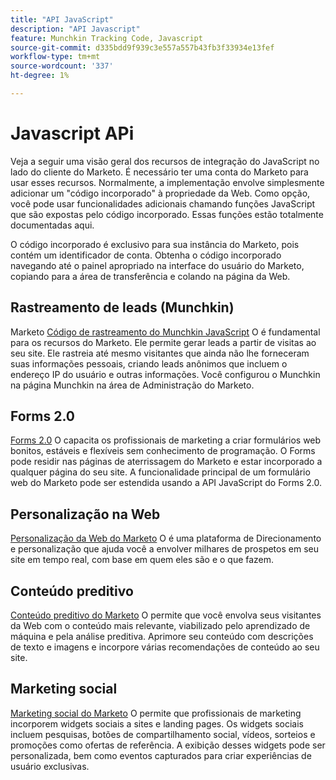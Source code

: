 ```yaml
---
title: "API JavaScript"
description: "API Javascript"
feature: Munchkin Tracking Code, Javascript
source-git-commit: d335bdd9f939c3e557a557b43fb3f33934e13fef
workflow-type: tm+mt
source-wordcount: '337'
ht-degree: 1%

---
```



# Javascript APi

Veja a seguir uma visão geral dos recursos de integração do JavaScript no lado do cliente do Marketo. É necessário ter uma conta do Marketo para usar esses recursos. Normalmente, a implementação envolve simplesmente adicionar um &quot;código incorporado&quot; à propriedade da Web. Como opção, você pode usar funcionalidades adicionais chamando funções JavaScript que são expostas pelo código incorporado. Essas funções estão totalmente documentadas aqui.

O código incorporado é exclusivo para sua instância do Marketo, pois contém um identificador de conta. Obtenha o código incorporado navegando até o painel apropriado na interface do usuário do Marketo, copiando para a área de transferência e colando na página da Web.

## Rastreamento de leads (Munchkin)

Marketo [Código de rastreamento do Munchkin JavaScript](lead-tracking.md) O é fundamental para os recursos do Marketo. Ele permite gerar leads a partir de visitas ao seu site. Ele rastreia até mesmo visitantes que ainda não lhe forneceram suas informações pessoais, criando leads anônimos que incluem o endereço IP do usuário e outras informações. Você configurou o Munchkin na página Munchkin na área de Administração do Marketo.

## Forms 2.0

[Forms 2.0](forms-api-reference.md) O capacita os profissionais de marketing a criar formulários web bonitos, estáveis e flexíveis sem conhecimento de programação. O Forms pode residir nas páginas de aterrissagem do Marketo e estar incorporado a qualquer página do seu site. A funcionalidade principal de um formulário web do Marketo pode ser estendida usando a API JavaScript do Forms 2.0.

## Personalização na Web

[Personalização da Web do Marketo](web-personalization.md) O é uma plataforma de Direcionamento e personalização que ajuda você a envolver milhares de prospetos em seu site em tempo real, com base em quem eles são e o que fazem.

## Conteúdo preditivo

[Conteúdo preditivo do Marketo](predictive-content.md) O permite que você envolva seus visitantes da Web com o conteúdo mais relevante, viabilizado pelo aprendizado de máquina e pela análise preditiva. Aprimore seu conteúdo com descrições de texto e imagens e incorpore várias recomendações de conteúdo ao seu site.

## Marketing social

[Marketing social do Marketo](social.md) O permite que profissionais de marketing incorporem widgets sociais a sites e landing pages. Os widgets sociais incluem pesquisas, botões de compartilhamento social, vídeos, sorteios e promoções como ofertas de referência. A exibição desses widgets pode ser personalizada, bem como eventos capturados para criar experiências de usuário exclusivas.
